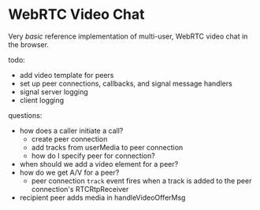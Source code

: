 # WebRTC Video Chat

Very *basic* reference implementation of multi-user, WebRTC video chat in the browser.

todo:

- add video template for peers
- set up peer connections, callbacks, and signal message handlers
- signal server logging
- client logging

questions:

- how does a caller initiate a call?
  - create peer connection
  - add tracks from userMedia to peer connection
  - how do I specify peer for connection?
- when should we add a video element for a peer?
- how do we get A/V for a peer?
  - peer connection `track` event fires when a track is added to the peer connection's RTCRtpReceiver
- recipient peer adds media in handleVideoOfferMsg
